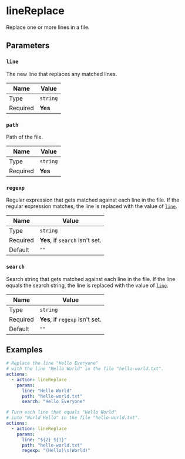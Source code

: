 # lineReplace

Replace one or more lines in a file.

## Parameters

### `line`

The new line that replaces any matched lines.

| Name     | Value    |
| -------- | -------- |
| Type     | `string` |
| Required | **Yes**  |

### `path`

Path of the file.

| Name     | Value    |
| -------- | -------- |
| Type     | `string` |
| Required | **Yes**  |

### `regexp`

Regular expression that gets matched against each line in the file. If the regular expression matches, the line is replaced with the value of [`line`](#line).

| Name     | Value                           |
| -------- | ------------------------------- |
| Type     | `string`                        |
| Required | **Yes**, if `search` isn't set. |
| Default  | `""`                            |

### `search`

Search string that gets matched against each line in the file. If the line equals the search string, the line is replaced with the value of [`line`](#line).

| Name     | Value                           |
| -------- | ------------------------------- |
| Type     | `string`                        |
| Required | **Yes**, if `regexp` isn't set. |
| Default  | `""`                            |

## Examples

```yaml
# Replace the line "Hello Everyone"
# with the line "Hello World" in the file "hello-world.txt".
actions:
  - action: lineReplace
    params:
      line: "Hello World"
      path: "hello-world.txt"
      search: "Hello Everyone"
```

```yaml
# Turn each line that equals "Hello World"
# into "World Hello" in the file "hello-world.txt".
actions:
  - action: lineReplace
    params:
      line: "${2} ${1}"
      path: "hello-world.txt"
      regexp: "(Hello)\s(World)"
```
